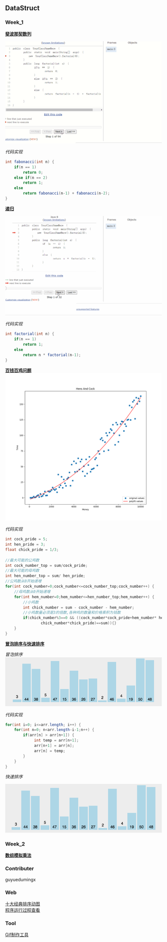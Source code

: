 ## DataStruct

### Week_1  
[**斐波那契数列**](src/main/java/week_1/Fabonacci.java)    

![斐波那契数列运行过程](res/image/Fabonacci.gif)  

*代码实现*  
```java  
int fabonacci(int n) {
	if(n == 1)
        return 0;
    else if(n == 2)
        return 1;
    else
        return fabonacci(n-1) + fabonacci(n-2);
}
```

[**递归**](src/main/java/week_1/Factorial.java)  

![递归运行过程](res/image/Factorial.gif)  

*代码实现*  
```java  
int factorial(int n) {
    if(n == 1)
        return 1;
    else
        return n * factorial(n-1);
}
```

[**百钱百鸡问题**](src/main/java/week_1/ChickAndHen.java)  
![百钱百鸡函数拟合](res/image/HensAndCock.png)  

*代码实现*  
```java  
int cock_pride = 5; 
int hen_pride = 3;
float chick_pride = 1/3;

//最大可能的公鸡数
int cock_number_top = sum/cock_pride;
//最大可能的母鸡数
int hen_number_top = sum/ hen_pride;
//公鸡数从0开始递增
for(int cock_number=0;cock_number<=cock_number_top;cock_number++) {
    //母鸡数从0开始递增
    for(int hem_number=0;hem_number<=hen_number_top;hem_number++) {
        //小鸡数
        int chick_number = sum - cock_number - hem_number;
        //小鸡数量必须是3的倍数,各种鸡的数量和价格乘积为钱数
        if(chick_number%3==0 && ((cock_number*cock_pride+hem_number* hen_pride +
                chick_number*chick_pride)==sum)){}
    }
}
```

[**冒泡排序与快速排序**](src/main/java/week_1/BubbleSort.java)    

*冒泡排序*  
![冒泡排序动图](res/image/BubbleSort.gif)  

*代码实现*  

```java  
for(int i=0; i<=arr.length; i++) {
    for(int n=0; n<arr.length-i-1;n++) {
        if(arr[n] > arr[n+1]) {
             int temp = arr[n+1];
             arr[n+1] = arr[n];
             arr[n] = temp;
        }
    }
}
```  

*快速排序*  

![快速排序动图](res/image/QuickSort.gif)  


### Week_2   

[**数组模拟乘法**](src/main/java/week_2/Multiply.java)  

### Contributer  

guyuedumingx  

### Web  

[十大经典排序动图](https://www.cnblogs.com/onepixel/articles/7674659.html)  
[程序运行过程查看](http://www.pythontutor.com/java.html#mode=edit)  

### Tool  

[Gif制作工具](https://github.com/NickeManarin/ScreenToGif/releases)  
